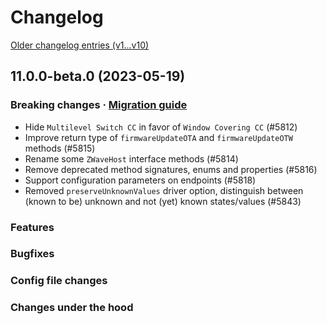 # Changelog
[Older changelog entries (v1...v10)](CHANGELOG_v10.md)

<!--
	Add placeholder for next release with `wip` snippet
-->
## 11.0.0-beta.0 (2023-05-19)
### Breaking changes · [Migration guide](https://github.com/zwave-js/node-zwave-js/blob/v11-dev/docs/getting-started/migrating-to-v11.md)
* Hide `Multilevel Switch CC` in favor of `Window Covering CC` (#5812)
* Improve return type of `firmwareUpdateOTA` and `firmwareUpdateOTW` methods (#5815)
* Rename some `ZWaveHost` interface methods (#5814)
* Remove deprecated method signatures, enums and properties (#5816)
* Support configuration parameters on endpoints (#5818)
* Removed `preserveUnknownValues` driver option, distinguish between (known to be) unknown and not (yet) known states/values (#5843)

### Features

### Bugfixes

### Config file changes

### Changes under the hood
